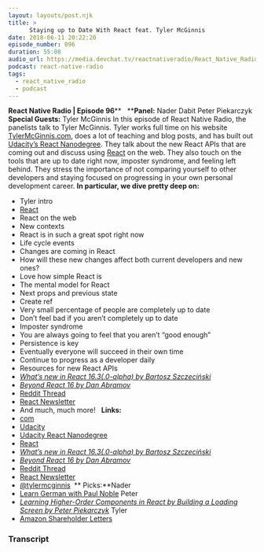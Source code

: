 ```yaml
---
layout: layouts/post.njk
title: >
      Staying up to Date With React feat. Tyler McGinnis
date: 2018-06-11 20:22:20
episode_number: 096
duration: 55:08
audio_url: https://media.devchat.tv/reactnativeradio/React_Native_Radio_Episode_96.mp3
podcast: react-native-radio
tags: 
  - react_native_radio
  - podcast
---
```


 **React Native Radio | Episode 96**** &nbsp; ****Panel:** Nader Dabit Peter Piekarczyk **Special Guests:** Tyler McGinnis In this episode of React Native Radio, the panelists talk to Tyler McGinnis. Tyler works full time on his website [TylerMcGinnis.com](https://tylermcginnis.com/), does a lot of teaching and blog posts, and has built out [Udacity’s React Nanodegree](https://www.udacity.com/course/react-nanodegree--nd019). They talk about the new React APIs that are coming out and discuss using [React](https://reactjs.org/) on the web. They also touch on the tools that are up to date right now, imposter syndrome, and feeling left behind. They stress the importance of not comparing yourself to other developers and staying focused on progressing in your own personal development career. **In particular, we dive pretty deep on:**
- Tyler intro
- [React](https://reactjs.org/)
- React on the web
- New contexts
- React is in such a great spot right now
- Life cycle events
- Changes are coming in React
- How will these new changes affect both current developers and new ones?
- Love how simple React is
- The mental model for React
- Next props and previous state
- Create ref
- Very small percentage of people are completely up to date
- Don’t feel bad if you aren’t completely up to date
- Imposter syndrome
- You are always going to feel that you aren’t “good enough”
- Persistence is key
- Eventually everyone will succeed in their own time
- Continue to progress as a developer daily
- Resources for new React APIs
- _[What’s new in React 16.3(.0-alpha) by Bartosz Szczeciński](https://medium.com/@baphemot/whats-new-in-react-16-3-d2c9b7b6193b)_
- _[Beyond React 16 by Dan Abramov](https://www.youtube.com/watch?v=v6iR3Zk4oDY)_
- [Reddit Thread](https://www.reddit.com/r/reactjs/)
- [React Newsletter](http://reactjsnewsletter.com/)
- And much, much more!
&nbsp; **Links:**
- [com](https://tylermcginnis.com/)
- [Udacity](https://www.udacity.com/)
- [Udacity React Nanodegree](https://www.udacity.com/course/react-nanodegree--nd019)
- [React](https://reactjs.org/)
- _[What’s new in React 16.3(.0-alpha) by Bartosz Szczeciński](https://medium.com/@baphemot/whats-new-in-react-16-3-d2c9b7b6193b)_
- _[Beyond React 16 by Dan Abramov](https://www.youtube.com/watch?v=v6iR3Zk4oDY)_
- [Reddit Thread](https://www.reddit.com/r/reactjs/)
- [React Newsletter](http://reactjsnewsletter.com/)
- [@tylermcginnis](https://twitter.com/tylermcginnis?lang=en)
**&nbsp;**** Picks:**Nader
- [Learn German with Paul Noble](https://www.amazon.com/Learn-German-Paul-Noble-Part/dp/B00A4TLGTQ)
Peter
- _[Learning Higher-Order Components in React by Building a Loading Screen by Peter Piekarczyk](https://medium.com/@peterpme/learning-higher-order-components-in-react-by-building-a-loading-screen-9f705b89f569)_
Tyler
- [Amazon Shareholder Letters](https://wordsofward.files.wordpress.com/2017/04/jeff-bezos-compilation-of-amazon-shareholder-letters-1997-2016-final.pdf)


### Transcript


